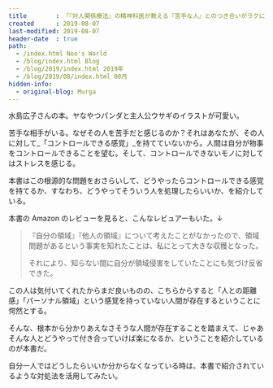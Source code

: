```yaml
---
title        : 「『対人関係療法』の精神科医が教える『苦手な人』とのつき合いがラクになる本」を読んだ
created      : 2019-08-07
last-modified: 2019-08-07
header-date  : true
path:
  - /index.html Neo's World
  - /blog/index.html Blog
  - /blog/2019/index.html 2019年
  - /blog/2019/08/index.html 08月
hidden-info:
  - original-blog: Murga
---
```


水島広子さんの本。ヤなやつパンダと主人公ウサギのイラストが可愛い。

苦手な相手がいる。なぜその人を苦手だと感じるのか？それはあなたが、その人に対して_「コントロールできる感覚」_を持てていないから。人間は自分が物事をコントロールできることを望む。そして、コントロールできないモノに対してはストレスを感じる。

本書はこの根源的な問題をおさらいして、どうやったらコントロールできる感覚を持てるか、すなわち、どうやってそういう人を処理したらいいか、を紹介している。

本書の Amazon のレビューを見ると、こんなレビュアーもいた。↓

> 『自分の領域』『他人の領域』について考えたことがなかったので、領域問題があるという事実を知れたことは、私にとって大きな収穫となった。
> 
> それにより、知らない間に自分が領域侵害をしていたことにも気づけ反省できた。

この人は気付いてくれたからまだ良いものの、こちらからすると「人との距離感」「パーソナル領域」という感覚を持っていない人間が存在するということに愕然とする。

そんな、根本から分かりあえなさそうな人間が存在することを踏まえて、じゃあそんな人とどうやって付き合っていけば楽になるか、ということを紹介しているのが本書だ。

自分一人ではどうしたらいいか分からなくなっている時は、本書で紹介されているような対処法を活用してみたい。
